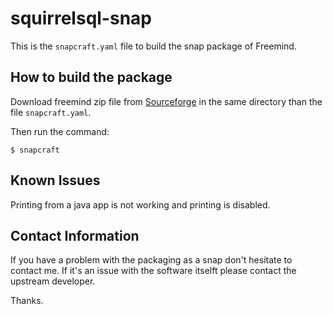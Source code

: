 # squirrelsql-snap

This is the `snapcraft.yaml` file to build the snap package of Freemind.

## How to build the package
Download freemind zip file from
[Sourceforge](https://sourceforge.net/projects/freemind/files/)
in the same directory than the file `snapcraft.yaml`.

Then run the command:
```
$ snapcraft
```

## Known Issues
Printing from a java app is not working and printing is disabled.

## Contact Information
If you have a problem with the packaging as a snap don't hesitate to contact
me. If it's an issue with the software itselft please contact the upstream
developer.

Thanks.
